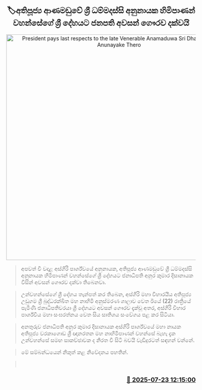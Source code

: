 <p align='center'><b><h2 align='center' title='President pays last respects to the late Venerable Anamaduwa Sri Dhammadassi Anunayake Thero'>🏷අතිපූජ්‍ය ආණමඩුවේ ශ්‍රී ධම්මදස්සි අනුනායක හිමිපාණන් වහන්සේගේ ශ්‍රී දේහයට ජනපති අවසන් ගෞරව දක්වයි</h2></b></p>
<p align='center'><img src='https://helakuru.sgp1.cdn.digitaloceanspaces.com/esana/images/lib/anura-pmfg.jpg' width='600' alt='President pays last respects to the late Venerable Anamaduwa Sri Dhammadassi Anunayake Thero'></p>

> අපවත් වී වදාළ අස්ගිරි පාර්ශ්වයේ අනුනායක, අතිපූජ්‍ය ආණමඩුවේ ශ්‍රී ධම්මදස්සි අනුනායක හිමිපාණන් වහන්සේගේ ශ්‍රී දේහයට ජනාධිපති අනුර කුමාර දිසානායක විසින් අවසන් ගෞරව දක්වා තිබෙනවා.

> උන්වහන්සේගේ ශ්‍රී දේහය තැන්පත් කර තිබෙන, අස්ගිරි මහා විහාරයීය අතිපූජ්‍ය උඩුගම ශ්‍රී බුද්ධරක්ඛිත මහ නාහිමි අනුස්මරණ ශාලාව වෙත ඊයේ (22) රාත්‍රියේ පැමිණි ජනාධිපතිවරයා ශ්‍රී දේහයට අවසන් ගෞරව දැක්වූ අතර, අස්ගිරි විහාර පාර්ශ්වීය මහා සංඝරත්නය වෙත සිය සාතිශය සංවේගය පළ කර සිටියා.

> අනතුරුව ජනාධිපති අනුර කුමාර දිසානායක අස්ගිරි පාර්ශ්වයේ මහා නායක අතිපූජ්‍ය වරකාගොඩ ශ්‍රී ඥානරතන මහ නාහිමිපාණන් වහන්සේ බැහැ දැක උන්වහන්සේ සමඟ සාකච්ඡාවක ද නිරත වී සිටි බවයි වැඩිදුරටත් සඳහන් වන්නේ.

> මේ සම්බන්ධයෙන් නිකුත් කළ නිවේදනය පහතින්.

>  



<h3 align='right'><a href='https://www.helakuru.lk/esana/p/112090/'>📅 2025-07-23 12:15:00</a></h3>
